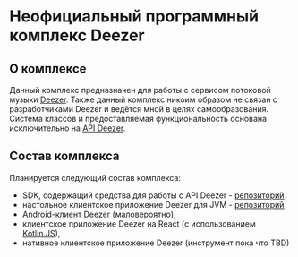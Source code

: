 # Неофициальный программный комплекс Deezer

## О комплексе

Данный комплекс предназначен для работы с сервисом потоковой музыки [Deezer](https://www.deezer.com "Ссылка на сайт сервиса Deezer").
Также данный комплекс никоим образом не связан с разработчиками Deezer и ведётся мной в целях самообразования.
Система классов и предоставляемая функциональность основана исключительно на [API Deezer](https://developers.deezer.com/api "Ссылка на описание API Deezer").

## Состав комплекса

Планируется следующий состав комплекса:

* SDK, содержащий средства для работы с API Deezer - [репозиторий](https://github.com/pamugk/deezer-sdk-kotlin),
* настольное клиентское приложение Deezer для JVM - [репозиторий](https://github.com/pamugk/deezer-desktop-kotlin-jvm),
* Android-клиент Deezer (маловероятно),
* клиентское приложение Deezer на React (с использованием [Kotlin.JS](https://kotlinlang.org/docs/js-overview.html "Kotlin JavaScript")),
* нативное клиентское приложение Deezer (инструмент пока что TBD)

